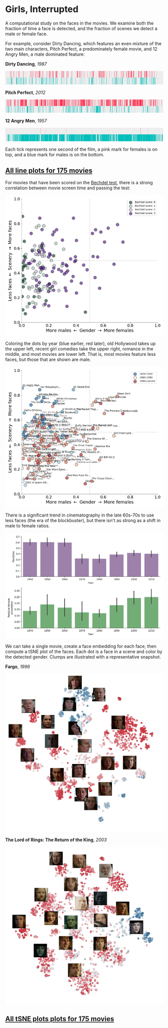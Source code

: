# Girls, Interrupted

A computational study on the faces in the movies.
We examine both the fraction of time a face is detected, and the fraction
of scenes we detect a male or female face.

For example, consider Dirty Dancing, which features an even mixture of the two main characters, Pitch Perfect, a predominately female movie, and 12 Angry Men, a male dominated feature: 

**Dirty Dancing**, _1987_

![](figures/lineplots/Dirty.Dancing.1987.BDRip.x264-DJ.mkv.png)

**Pitch Perfect**, _2012_

![](figures/lineplots/Pitch.Perfect.2012.BluRay.720p.H264.mp4.png)

**12 Angry Men**, _1957_

![](figures/lineplots/12.Angry.Men.1957.DVDRip.x264-DJ.mkv.png)

Each tick represents one second of the film, a pink mark for females is on top, and a blue mark for males is on the bottom.

## [All line plots for 175 movies](docs/gallery_figures.md)

For movies that have been scored on the [Bechdel test](https://shannonvturner.com/bechdel/what), there is a strong correlation between movie screen time and passing the test:

![](docs/figures/ratio_plot_bechdel.png)

Coloring the dots by year (blue earlier, red later), old Hollywood takes up the upper left, recent girl comedies take the upper right, romance in the middle, and most movies are lower left. That is, most movies feature less faces, but those that are shown are male.

![](docs/figures/ratio_plot_titles.png)

There is a significant trend in cinematography in the late 60s-70s to use less faces (the era of the blockbuster), but there isn't as strong as a shift in male to female ratios.

![](docs/figures/barplot_yearsVsFaceAndFemales.png)

We can take a single movie, create a face embedding for each face, then compute a tSNE plot of the faces. Each dot is a face in a scene and color by the detected gender. Clumps are illustrated with a representative snapshot.

**Fargo**, _1996_

![](figures/tSNE/images/Fargo.1996.REMASTERED.BluRay.720p.H264.mp4.png)

**The Lord of Rings: The Return of the King**, _2003_

![](figures/tSNE/images/The.Lord.of.the.Rings.The.Return.of.the.King.2003.BDRip.x264-DJ.mkv.png)

## [All tSNE plots plots for 175 movies](figures/tSNE/images/)
